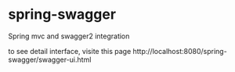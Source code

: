 # spring-swagger
Spring mvc and swagger2 integration

to see detail interface, visite this page
http://localhost:8080/spring-swagger/swagger-ui.html






